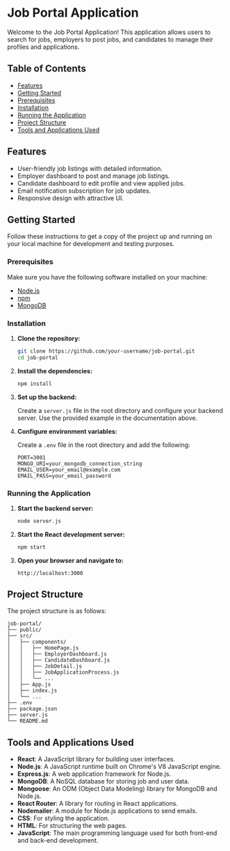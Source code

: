 # Job Portal Application

Welcome to the Job Portal Application! This application allows users to search for jobs, employers to post jobs, and candidates to manage their profiles and applications.

## Table of Contents

- [Features](#features)
- [Getting Started](#getting-started)
- [Prerequisites](#prerequisites)
- [Installation](#installation)
- [Running the Application](#running-the-application)
- [Project Structure](#project-structure)
- [Tools and Applications Used](#tools-and-applications-used)

## Features

- User-friendly job listings with detailed information.
- Employer dashboard to post and manage job listings.
- Candidate dashboard to edit profile and view applied jobs.
- Email notification subscription for job updates.
- Responsive design with attractive UI.

## Getting Started

Follow these instructions to get a copy of the project up and running on your local machine for development and testing purposes.

### Prerequisites

Make sure you have the following software installed on your machine:

- [Node.js](https://nodejs.org/en/)
- [npm](https://www.npmjs.com/)
- [MongoDB](https://www.mongodb.com/)

### Installation

1. **Clone the repository:**

    ```bash
    git clone https://github.com/your-username/job-portal.git
    cd job-portal
    ```

2. **Install the dependencies:**

    ```bash
    npm install
    ```

3. **Set up the backend:**

    Create a `server.js` file in the root directory and configure your backend server. Use the provided example in the documentation above.

4. **Configure environment variables:**

    Create a `.env` file in the root directory and add the following:

    ```env
    PORT=3001
    MONGO_URI=your_mongodb_connection_string
    EMAIL_USER=your_email@example.com
    EMAIL_PASS=your_email_password
    ```

### Running the Application

1. **Start the backend server:**

    ```bash
    node server.js
    ```

2. **Start the React development server:**

    ```bash
    npm start
    ```

3. **Open your browser and navigate to:**

    ```
    http://localhost:3000
    ```

## Project Structure

The project structure is as follows:

```plaintext
job-portal/
├── public/
├── src/
│   ├── components/
│   │   ├── HomePage.js
│   │   ├── EmployerDashboard.js
│   │   ├── CandidateDashboard.js
│   │   ├── JobDetail.js
│   │   ├── JobApplicationProcess.js
│   │   └── ...
│   ├── App.js
│   ├── index.js
│   └── ...
├── .env
├── package.json
├── server.js
└── README.md
```


## Tools and Applications Used

- **React**: A JavaScript library for building user interfaces.
- **Node.js**: A JavaScript runtime built on Chrome's V8 JavaScript engine.
- **Express.js**: A web application framework for Node.js.
- **MongoDB**: A NoSQL database for storing job and user data.
- **Mongoose**: An ODM (Object Data Modeling) library for MongoDB and Node.js.
- **React Router**: A library for routing in React applications.
- **Nodemailer**: A module for Node.js applications to send emails.
- **CSS**: For styling the application.
- **HTML**: For structuring the web pages.
- **JavaScript**: The main programming language used for both front-end and back-end development.


